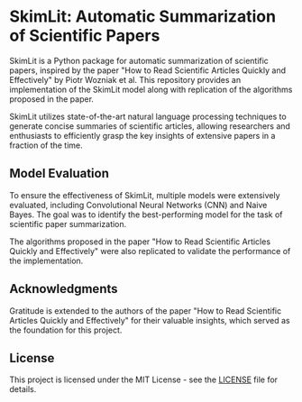# SkimLit: Automatic Summarization of Scientific Papers

SkimLit is a Python package for automatic summarization of scientific papers, inspired by the paper "How to Read Scientific Articles Quickly and Effectively" by Piotr Wozniak et al. This repository provides an implementation of the SkimLit model along with replication of the algorithms proposed in the paper.

SkimLit utilizes state-of-the-art natural language processing techniques to generate concise summaries of scientific articles, allowing researchers and enthusiasts to efficiently grasp the key insights of extensive papers in a fraction of the time.

## Model Evaluation
To ensure the effectiveness of SkimLit, multiple models were extensively evaluated, including Convolutional Neural Networks (CNN) and Naive Bayes. The goal was to identify the best-performing model for the task of scientific paper summarization.

The algorithms proposed in the paper "How to Read Scientific Articles Quickly and Effectively" were also replicated to validate the performance of the implementation.

## Acknowledgments
Gratitude is extended to the authors of the paper "How to Read Scientific Articles Quickly and Effectively" for their valuable insights, which served as the foundation for this project.

## License
This project is licensed under the MIT License - see the [LICENSE](LICENSE) file for details.

